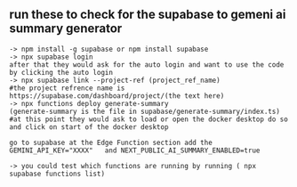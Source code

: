 ## run these to check for the supabase to gemeni ai summary generator
    -> npm install -g supabase or npm install supabase
    -> npx supabase login 
    after that they would ask for the auto login and want to use the code by clicking the auto login 
    -> npx supabase link --project-ref (project_ref_name) 
    #the project refrence name is https://supabase.com/dashboard/project/(the text here)
    -> npx functions deploy generate-summary 
    (generate-summary is the file in supabase/generate-summary/index.ts) #at this point they would ask to load or open the docker desktop do so and click on start of the docker desktop

    go to supabase at the Edge Function section add the GEMINI_API_KEY="XXXX"   and NEXT_PUBLIC_AI_SUMMARY_ENABLED=true

    -> you could test which functions are running by running ( npx supabase functions list)